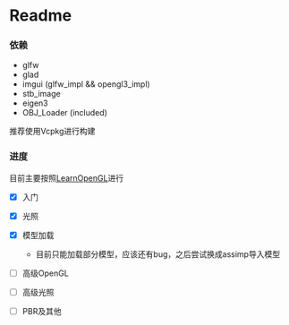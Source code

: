 # Readme

### 依赖

- glfw
- glad
- imgui (glfw_impl && opengl3_impl)
- stb_image
- eigen3
- OBJ_Loader (included)

推荐使用Vcpkg进行构建



### 进度

目前主要按照[LearnOpenGL](learnopengl.com)进行

- [x] 入门
- [x] 光照
- [x] 模型加载
  - 目前只能加载部分模型，应该还有bug，之后尝试换成assimp导入模型
- [ ] 高级OpenGL
- [ ] 高级光照
- [ ] PBR及其他

